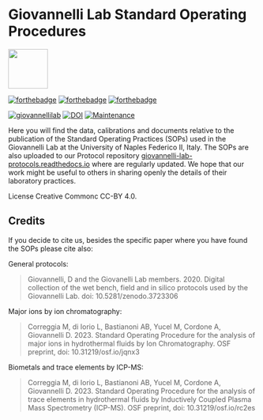 # Giovannelli Lab Standard Operating Procedures

<img src="https://dgiovannelli.github.io//images/logopic/giovannellilab.png" width="80 px">

[![forthebadge](https://forthebadge.com/images/badges/cc-by.svg)](https://creativecommons.org/licenses/by/4.0/)
[![forthebadge](https://forthebadge.com/images/badges/built-with-love.svg)](https://forthebadge.com)
[![forthebadge](https://forthebadge.com/images/badges/uses-badges.svg)](https://forthebadge.com)

[![giovannellilab](https://img.shields.io/badge/BY-Giovannelli_Lab-blue)](http://dgiovannelli.github.io)
[![DOI](https://zenodo.org/badge/598503352.svg)](https://zenodo.org/badge/latestdoi/598503352)
[![Maintenance](https://img.shields.io/badge/Maintained%3F-yes-green.svg)](https://github.com/giovannellilab/GiovannelliLab_SOPs/graphs/commit-activity)

Here you will find the data, calibrations and documents relative to the publication of the Standard Operating Practices (SOPs) used in the Giovannelli Lab at the University of Naples Federico II, Italy. The SOPs are also uploaded to our Protocol repository [giovannelli-lab-protocols.readthedocs.io](https://giovannelli-lab-protocols.readthedocs.io/en/latest/) where are regularly updated. We hope that our work might be useful to others in sharing openly the details of their laboratory practices.

License Creative Commonc CC-BY 4.0.

## Credits
If you decide to cite us, besides the specific paper where you have found the SOPs please cite also:

General protocols:

>Giovannelli, D and the Giovanelli Lab members. 2020. Digital collection of the wet bench, field and in silico protocols used by the Giovannelli Lab. doi: 10.5281/zenodo.3723306

Major ions by ion chromatography:

>Correggia M, di Iorio L, Bastianoni AB, Yucel M, Cordone A, Giovannelli D. 2023. Standard Operating Procedure for the analysis of major ions in hydrothermal fluids by Ion Chromatography. OSF preprint, doi: 10.31219/osf.io/jqnx3

Biometals and trace elements by ICP-MS:

>Correggia M, di Iorio L, Bastianoni AB, Yucel M, Cordone A, Giovannelli D. 2023. Standard Operating Procedure for the analysis of trace elements in hydrothermal fluids by Inductively Coupled Plasma Mass Spectrometry (ICP-MS). OSF preprint, doi: 10.31219/osf.io/rc2es
